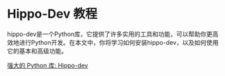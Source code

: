 # Hippo-Dev 教程

<show-structure depth="3"/>

hippo-dev是一个Python库，它提供了许多实用的工具和功能，可以帮助你更高效地进行Python开发。在本文中，你将学习如何安装hippo-dev，以及如何使用它的基本和高级功能。


<seealso>
<category ref="ref_docs">
    <a href="https://mp.weixin.qq.com/s/HF4ABlvVimKfD0Dar7kRKg">强大的 Python 库: Hippo-dev</a>
</category>
<category ref="ref_github">
</category>
<category ref="ref_issues">
</category>
<category ref="ref_hf">
</category>
<category ref="ref_ms">
</category>
</seealso>

